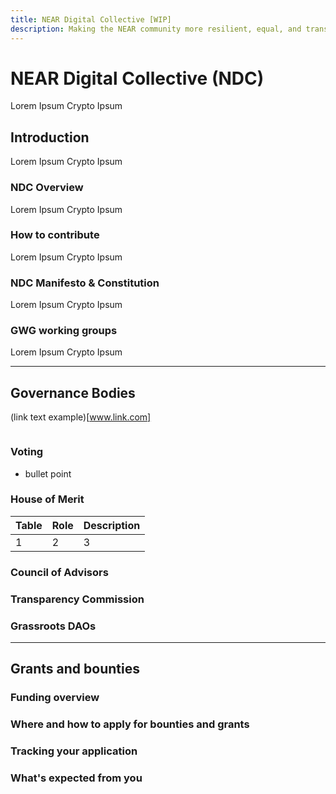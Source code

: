 ```yaml
---
title: NEAR Digital Collective [WIP]
description: Making the NEAR community more resilient, equal, and transparent
---
```


# NEAR Digital Collective (NDC)

Lorem Ipsum Crypto Ipsum 

## Introduction

Lorem Ipsum Crypto Ipsum

### NDC Overview

Lorem Ipsum Crypto Ipsum

### How to contribute

Lorem Ipsum Crypto Ipsum

### NDC Manifesto & Constitution

Lorem Ipsum Crypto Ipsum

### GWG working groups
Lorem Ipsum Crypto Ipsum

---

## Governance Bodies

(link text example)[www.link.com]
<!-- image syntax -->
![]()

### Voting

* bullet point

### House of Merit

| Table | Role | Description |
| --- | --- | --- |
| 1 | 2 | 3 |

### Council of Advisors

### Transparency Commission

### Grassroots DAOs

---

## Grants and bounties

### Funding overview

### Where and how to apply for bounties and grants

### Tracking your application

### What's expected from you